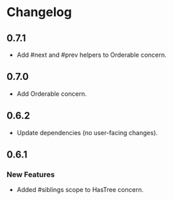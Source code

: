# Changelog

## 0.7.1

* Add #next and #prev helpers to Orderable concern.

## 0.7.0

* Add Orderable concern.

## 0.6.2

* Update dependencies (no user-facing changes).

## 0.6.1

### New Features

* Added #siblings scope to HasTree concern.
